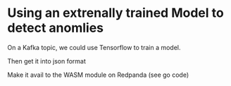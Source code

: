# Using an extrenally trained Model to detect anomlies

On a Kafka topic, we could use Tensorflow to train a model.

Then get it into json format

Make it avail to the WASM module on Redpanda (see go code)
